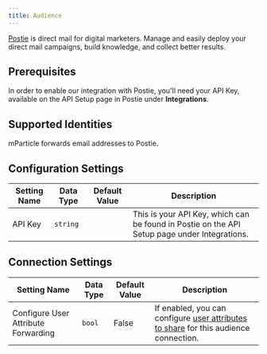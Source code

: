 ```yaml
---
title: Audience
---
```


[Postie](https://www.postie.com/) is direct mail for digital marketers. Manage and easily deploy your direct mail campaigns, build knowledge, and collect better results.

## Prerequisites 

In order to enable our integration with Postie, you'll need your API Key, available on the API Setup page in Postie under **Integrations**.

## Supported Identities

mParticle forwards email addresses to Postie.

## Configuration Settings

Setting Name | Data Type | Default Value | Description  
|---|---|---|---
API Key | `string` | | This is your API Key, which can be found in Postie on the API Setup page under Integrations.

## Connection Settings

Setting Name | Data Type | Default Value | Description
|---|---|---|---
Configure User Attribute Forwarding | `bool` | False| If enabled, you can configure [user attributes to share](/guides/platform-guide/audiences/real-time/#user-attribute-sharing) for this audience connection.